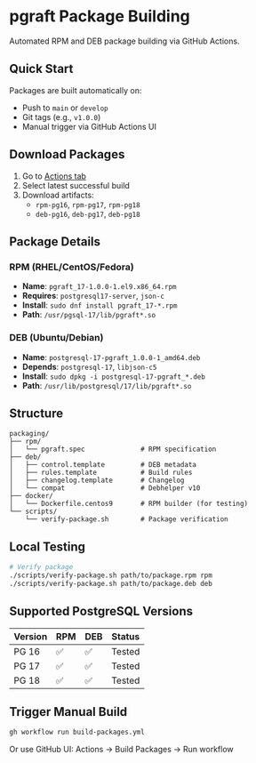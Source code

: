 # pgraft Package Building

Automated RPM and DEB package building via GitHub Actions.

## Quick Start

Packages are built automatically on:
- Push to `main` or `develop`
- Git tags (e.g., `v1.0.0`)
- Manual trigger via GitHub Actions UI

## Download Packages

1. Go to [Actions tab](../../actions)
2. Select latest successful build
3. Download artifacts:
   - `rpm-pg16`, `rpm-pg17`, `rpm-pg18`
   - `deb-pg16`, `deb-pg17`, `deb-pg18`

## Package Details

### RPM (RHEL/CentOS/Fedora)
- **Name**: `pgraft_17-1.0.0-1.el9.x86_64.rpm`
- **Requires**: `postgresql17-server`, `json-c`
- **Install**: `sudo dnf install pgraft_17-*.rpm`
- **Path**: `/usr/pgsql-17/lib/pgraft*.so`

### DEB (Ubuntu/Debian)
- **Name**: `postgresql-17-pgraft_1.0.0-1_amd64.deb`
- **Depends**: `postgresql-17`, `libjson-c5`
- **Install**: `sudo dpkg -i postgresql-17-pgraft_*.deb`
- **Path**: `/usr/lib/postgresql/17/lib/pgraft*.so`

## Structure

```
packaging/
├── rpm/
│   └── pgraft.spec              # RPM specification
├── deb/
│   ├── control.template         # DEB metadata
│   ├── rules.template           # Build rules
│   ├── changelog.template       # Changelog
│   └── compat                   # Debhelper v10
├── docker/
│   └── Dockerfile.centos9       # RPM builder (for testing)
└── scripts/
    └── verify-package.sh        # Package verification
```

## Local Testing

```bash
# Verify package
./scripts/verify-package.sh path/to/package.rpm rpm
./scripts/verify-package.sh path/to/package.deb deb
```

## Supported PostgreSQL Versions

| Version | RPM | DEB | Status |
|---------|-----|-----|--------|
| PG 16   | ✅  | ✅  | Tested |
| PG 17   | ✅  | ✅  | Tested |
| PG 18   | ✅  | ✅  | Tested |

## Trigger Manual Build

```bash
gh workflow run build-packages.yml
```

Or use GitHub UI: Actions → Build Packages → Run workflow

